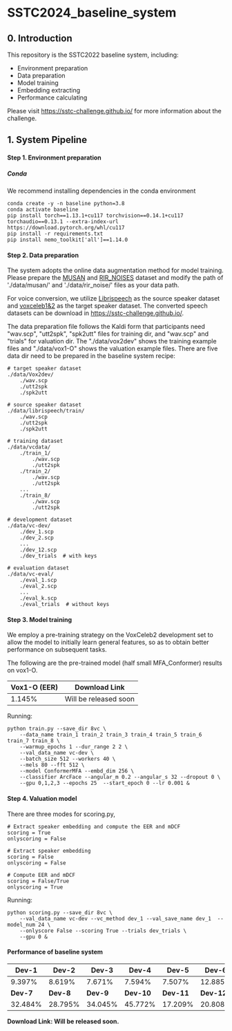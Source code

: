 # SSTC2024_baseline_system

## 0. Introduction

This repository is the SSTC2022 baseline system, including:

* Environment preparation
* Data preparation
* Model training
* Embedding extracting
* Performance calculating

Please visit https://sstc-challenge.github.io/ for more information about the challenge.

## 1. System Pipeline

#### Step 1. Environment preparation

##### Conda

We recommend installing dependencies in the conda environment

```
conda create -y -n baseline python=3.8
conda activate baseline
pip install torch==1.13.1+cu117 torchvision==0.14.1+cu117 torchaudio==0.13.1 --extra-index-url https://download.pytorch.org/whl/cu117
pip install -r requirements.txt
pip install nemo_toolkit['all']==1.14.0
```

#### Step 2. Data preparation

The system adopts the online data augmentation method for model training. Please prepare the <a href="https://www.openslr.org/17/">MUSAN</a> and <a href="https://www.openslr.org/17/">RIR_NOISES</a>  dataset and modify the path of './data/musan/' and './data/rir_noise/' files as your data path. 

For voice conversion, we utilize <a href="http://www.openslr.org/12">Librispeech</a> as the source speaker dataset and <a href="https://www.robots.ox.ac.uk/~vgg/data/voxceleb/">voxceleb1&2</a> as the target speaker dataset. The converted speech datasets can be download in https://sstc-challenge.github.io/.

The data preparation file follows the Kaldi form that participants need "wav.scp", "utt2spk", "spk2utt" files for training dir, and "wav.scp" and "trials" for valuation dir. The "./data/vox2dev" shows the training example files and "./data/vox1-O" shows the valuation example files. There are five data dir need to be prepared in the baseline system recipe:

```
# target speaker dataset
./data/Vox2dev/
    ./wav.scp
    ./utt2spk
    ./spk2utt

# source speaker dataset
./data/librispeech/train/
    ./wav.scp
    ./utt2spk
    ./spk2utt

# training dataset
./data/vcdata/
    ./train_1/
        ./wav.scp
        ./utt2spk
    ./train_2/
        ./wav.scp
        ./utt2spk
    ...
    ./train_8/
        ./wav.scp
        ./utt2spk

# development dataset
./data/vc-dev/
    ./dev_1.scp
    ./dev_2.scp
    ...
    ./dev_12.scp
    ./dev_trials  # with keys

# evaluation dataset
./data/vc-eval/
    ./eval_1.scp
    ./eval_2.scp
    ...
    ./eval_k.scp
    ./eval_trials  # without keys
```

#### Step 3. Model training

We employ a pre-training strategy on the VoxCeleb2 development set to allow the model to initially learn general features, so as to obtain better performance on subsequent tasks.

The following are the pre-trained model (half small MFA_Conformer) results on vox1-O.

| Vox1-O (EER) | Download Link         |
| ------------ | --------------------- |
| 1.145%       | Will be released soon |

Running:

```
python train.py --save_dir 8vc \
    --data_name train_1 train_2 train_3 train_4 train_5 train_6 train_7 train_8 \
    --warmup_epochs 1 --dur_range 2 2 \
    --val_data_name vc-dev \
    --batch_size 512 --workers 40 \
    --mels 80 --fft 512 \
    --model ConformerMFA --embd_dim 256 \
    --classifier ArcFace --angular_m 0.2 --angular_s 32 --dropout 0 \
    --gpu 0,1,2,3 --epochs 25  --start_epoch 0 --lr 0.001 &
```

#### Step 4. Valuation model

There are three modes for scoring.py,

```
# Extract speaker embedding and compute the EER and mDCF 
scoring = True
onlyscoring = False

# Extract speaker embedding
scoring = False
onlyscoring = False

# Compute EER and mDCF
scoring = False/True
onlyscoring = True
```

Running:

```
python scoring.py --save_dir 8vc \
    --val_data_name vc-dev --vc_method dev_1 --val_save_name dev_1  --model_num 24 \
    --onlyscore False --scoring True --trials dev_trials \
    --gpu 0 &
```

#### Performance of baseline system

| Dev-1     | Dev-2     | Dev-3     | Dev-4      | Dev-5      | Dev-6      |
| --------- | --------- | --------- | ---------- | ---------- | ---------- |
| 9.397%    | 8.619%    | 7.671%    | 7.594%     | 7.507%     | 12.885%    |
| **Dev-7** | **Dev-8** | **Dev-9** | **Dev-10** | **Dev-11** | **Dev-12** |
| 32.484%   | 28.795%    | 34.045%   | 45.772%    | 17.209%    | 20.808%    |

**Download Link:  Will be released soon.**
